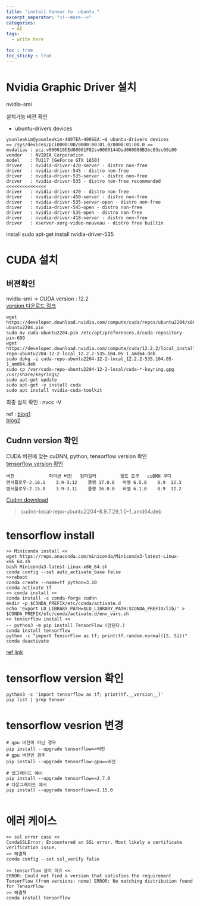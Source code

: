 ```yaml
---
title: "install tensor to  ubuntu "
excerpt_separator: "<!--more-->"
categories:
  - AI
tags:
  - write here

toc : true
toc_sticky : true
---
```


# Nvidia Graphic Driver 설치
nvidia-smi 

설치가능 버젼 확인     
- ubuntu-drivers devices 

```
younleakim@younleakim-400TEA-400SEA:~$ ubuntu-drivers devices
== /sys/devices/pci0000:00/0000:00:01.0/0000:01:00.0 ==
modalias : pci:v000010DEd00001F82sv0000144Dsd000080B3bc03sc00i00
vendor   : NVIDIA Corporation
model    : TU117 [GeForce GTX 1650]
driver   : nvidia-driver-470-server - distro non-free
driver   : nvidia-driver-545 - distro non-free
driver   : nvidia-driver-535-server - distro non-free
driver   : nvidia-driver-535 - distro non-free recommended    <<<<<<<<<<<<<<<
driver   : nvidia-driver-470 - distro non-free
driver   : nvidia-driver-450-server - distro non-free
driver   : nvidia-driver-535-server-open - distro non-free
driver   : nvidia-driver-545-open - distro non-free
driver   : nvidia-driver-535-open - distro non-free
driver   : nvidia-driver-418-server - distro non-free
driver   : xserver-xorg-video-nouveau - distro free builtin
```
install
sudo apt-get install nvidia-driver-535


# CUDA 설치
## 버젼확인 
nvidia-smi -> CUDA version : 12.2    
[version 다운로드 링크](https://developer.nvidia.com/cuda-toolkit-archive)    
```
wget https://developer.download.nvidia.com/compute/cuda/repos/ubuntu2204/x86_64/cuda-ubuntu2204.pin
sudo mv cuda-ubuntu2204.pin /etc/apt/preferences.d/cuda-repository-pin-600
wget https://developer.download.nvidia.com/compute/cuda/12.2.2/local_installers/cuda-repo-ubuntu2204-12-2-local_12.2.2-535.104.05-1_amd64.deb
sudo dpkg -i cuda-repo-ubuntu2204-12-2-local_12.2.2-535.104.05-1_amd64.deb
sudo cp /var/cuda-repo-ubuntu2204-12-2-local/cuda-*-keyring.gpg /usr/share/keyrings/
sudo apt-get update
sudo apt-get -y install cuda
sudo apt install nvidia-cuda-toolkit    
```

최종 설치 확인 : nvcc -V     


ref : [blog1](https://sanghyunpark01.github.io/ubuntu/tips/Ubuntu_GDriver/)    
      [blog2](https://sanghyunpark01.github.io/ubuntu/tips/Uubntu_Cuda/)

## Cudnn version 확인
CUDA 버젼에 맞는 cuDNN, python, tensorflow version 확인    
[tensorflow version 확인](https://www.tensorflow.org/install/source?hl=ko#gpu)      
```
버전	           파이썬 버전	컴파일러	     빌드 도구	 cuDNN 쿠다
텐서플로우-2.16.1	3.9-3.12	클랭 17.0.6	바젤 6.5.0	8.9	 12.3
텐서플로우-2.15.0	3.9-3.11	클랭 16.0.0	바젤 6.1.0	8.9	 12.2
```
[Cudnn download](https://developer.nvidia.com/rdp/cudnn-archive)     
> cudnn-local-repo-ubuntu2204-8.9.7.29_1.0-1_amd64.deb

# tensorflow install

```
>> Miniconda install <<
wget https://repo.anaconda.com/miniconda/Miniconda3-latest-Linux-x86_64.sh
bash Miniconda3-latest-Linux-x86_64.sh
conda config --set auto_activate_base false
>>reboot
conda create --name=tf python=3.10
conda activate tf
>> conda install <<
conda install -c conda-forge cudnn
mkdir -p $CONDA_PREFIX/etc/conda/activate.d
echo 'export LD_LIBRARY_PATH=$LD_LIBRARY_PATH:$CONDA_PREFIX/lib/' > $CONDA_PREFIX/etc/conda/activate.d/env_vars.sh
>> tensorflow install <<
-- python3 -m pip install TensorFlow (안된다.)
conda install tensorflow
python -c "import TensorFlow as tf; print(tf.random.normal([5, 5]))"
conda deactivate
```
[ref link](https://www.cherryservers.com/blog/install-tensorflow-ubuntu)

# tensorflow version 확인
```
python3 -c 'import tensorflow as tf; print(tf.__version__)'
pip list | grep tensor
```
# tensorflow vesrion 변경
```
# gpu 버전이 아닌 경우
pip install --upgrade tensorflow==버전
# gpu 버전인 경우
pip install --upgrade tensorflow-gpu==버전

# 업그레이드 예시
pip install --upgrade tensorflow==2.7.0
# 다운그레이드 예시
pip install --upgrade tensorflow==1.15.0


```

# 에러 케이스   
```
>> ssl error case <<
CondaSSLError: Encountered an SSL error. Most likely a certificate verification issue.
>> 해결책
conda config --set ssl_verify false

>> tensorflow 설치 이슈 <<
ERROR: Could not find a version that satisfies the requirement TensorFlow (from versions: none) ERROR: No matching distribution found for TensorFlow
>> 해결책
conda install tensorflow

```

